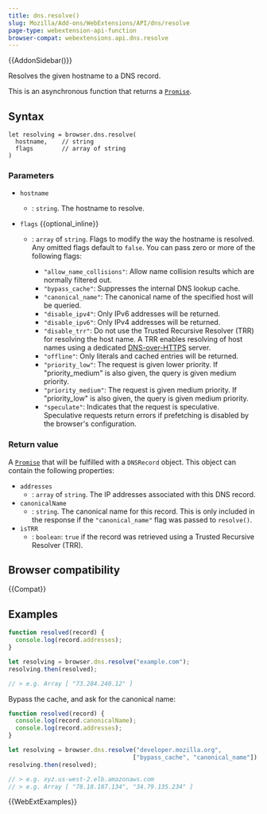 ```yaml
---
title: dns.resolve()
slug: Mozilla/Add-ons/WebExtensions/API/dns/resolve
page-type: webextension-api-function
browser-compat: webextensions.api.dns.resolve
---
```


{{AddonSidebar()}}

Resolves the given hostname to a DNS record.

This is an asynchronous function that returns a [`Promise`](/en-US/docs/Web/JavaScript/Reference/Global_Objects/Promise).

## Syntax

```js-nolint
let resolving = browser.dns.resolve(
  hostname,    // string
  flags        // array of string
)
```

### Parameters

- `hostname`
  - : `string`. The hostname to resolve.
- `flags` {{optional_inline}}

  - : `array` of `string`. Flags to modify the way the hostname is resolved. Any omitted flags default to `false`. You can pass zero or more of the following flags:

    - `"allow_name_collisions"`: Allow name collision results which are normally filtered out.
    - `"bypass_cache"`: Suppresses the internal DNS lookup cache.
    - `"canonical_name"`: The canonical name of the specified host will be queried.
    - `"disable_ipv4"`: Only IPv6 addresses will be returned.
    - `"disable_ipv6"`: Only IPv4 addresses will be returned.
    - `"disable_trr"`: Do not use the Trusted Recursive Resolver (TRR) for resolving the host name. A TRR enables resolving of host names using a dedicated [DNS-over-HTTPS](https://datatracker.ietf.org/doc/html/draft-ietf-doh-dns-over-https-02) server.
    - `"offline"`: Only literals and cached entries will be returned.
    - `"priority_low"`: The request is given lower priority. If "priority_medium" is also given, the query is given medium priority.
    - `"priority_medium"`: The request is given medium priority. If "priority_low" is also given, the query is given medium priority.
    - `"speculate"`: Indicates that the request is speculative. Speculative requests return errors if prefetching is disabled by the browser's configuration.

### Return value

A [`Promise`](/en-US/docs/Web/JavaScript/Reference/Global_Objects/Promise) that will be fulfilled with a `DNSRecord` object. This object can contain the following properties:

- `addresses`
  - : `array` of `string`. The IP addresses associated with this DNS record.
- `canonicalName`
  - : `string`. The canonical name for this record. This is only included in the response if the `"canonical_name"` flag was passed to `resolve()`.
- `isTRR`
  - : `boolean`: `true` if the record was retrieved using a Trusted Recursive Resolver (TRR).

## Browser compatibility

{{Compat}}

## Examples

```js
function resolved(record) {
  console.log(record.addresses);
}

let resolving = browser.dns.resolve("example.com");
resolving.then(resolved);

// > e.g. Array [ "73.284.240.12" ]
```

Bypass the cache, and ask for the canonical name:

```js
function resolved(record) {
  console.log(record.canonicalName);
  console.log(record.addresses);
}

let resolving = browser.dns.resolve("developer.mozilla.org",
                                   ["bypass_cache", "canonical_name"]);
resolving.then(resolved);

// > e.g. xyz.us-west-2.elb.amazonaws.com
// > e.g. Array [ "78.18.187.134", "34.79.135.234" ]
```

{{WebExtExamples}}
